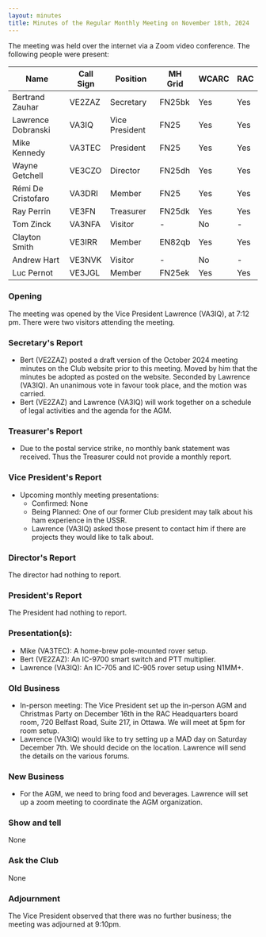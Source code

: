 ```yaml
---
layout: minutes
title: Minutes of the Regular Monthly Meeting on November 18th, 2024
---
```

The meeting was held over the internet via a Zoom video conference.
The following people were present:

| Name               | Call Sign | Position       | MH Grid | WCARC | RAC |
| ------------------ | --------- | -------------- | ------- | ----- | --- |
| Bertrand Zauhar    | VE2ZAZ    | Secretary      | FN25bk  | Yes   | Yes |
| Lawrence Dobranski | VA3IQ     | Vice President | FN25    | Yes   | Yes |
| Mike Kennedy       | VA3TEC    | President      | FN25    | Yes   | Yes |
| Wayne Getchell     | VE3CZO    | Director       | FN25dh  | Yes   | Yes |
| Rémi De Cristofaro | VA3DRI    | Member         | FN25    | Yes   | Yes |
| Ray Perrin         | VE3FN     | Treasurer      | FN25dk  | Yes   | Yes |
| Tom Zinck          | VA3NFA    | Visitor        |   -     | No    |  -  |
| Clayton Smith      | VE3IRR    | Member         | EN82qb  | Yes   | Yes |
| Andrew Hart        | VE3NVK    | Visitor        |   -     | No    |  -  |
| Luc Pernot         | VE3JGL    | Member         | FN25ek  | Yes   | Yes |

### Opening
The meeting was opened by the Vice President Lawrence (VA3IQ), at 7:12 pm.
There were two visitors attending the meeting.

### Secretary's Report
- Bert (VE2ZAZ) posted a draft version of the October 2024 meeting minutes on the Club website prior to this meeting. Moved by him that the minutes be adopted as posted on the website. Seconded by Lawrence (VA3IQ). An unanimous vote in favour took place, and the motion was carried.
- Bert (VE2ZAZ) and Lawrence (VA3IQ) will work together on a schedule of legal activities and the agenda for the AGM.

### Treasurer's Report
- Due to the postal service strike, no monthly bank statement was received. Thus the Treasurer could not provide a monthly report.

### Vice President's Report
- Upcoming monthly meeting presentations:
  - Confirmed: None
  - Being Planned: One of our former Club president may talk about his ham experience in the USSR.
  - Lawrence (VA3IQ) asked those present to contact him if there are projects they would like to talk about.

### Director's Report
The director had nothing to report.

### President's Report
The President had nothing to report.

### Presentation(s):
- Mike (VA3TEC): A home-brew pole-mounted rover setup.
- Bert (VE2ZAZ): An IC-9700 smart switch and PTT multiplier.
- Lawrence (VA3IQ): An IC-705 and IC-905 rover setup using N1MM+.

### Old Business
- In-person meeting: The Vice President set up the in-person AGM and Christmas Party on December 16th in the RAC Headquarters board room, 720 Belfast Road, Suite 217, in Ottawa. We will meet at 5pm for room setup.
- Lawrence (VA3IQ) would like to try setting up a MAD day on Saturday December 7th. We should decide on the location. Lawrence will send the details on the various forums.

### New Business
- For the AGM, we need to bring food and beverages. Lawrence will set up a zoom meeting to coordinate the AGM organization.

### Show and tell
None

### Ask the Club
None

### Adjournment
The Vice President observed that there was no further business; the meeting was adjourned at 9:10pm.
